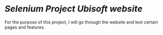 # <i>Selenium Project Ubisoft website</i>

For the purpose of this project, I will go through the website and test certain pages and features.
